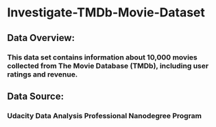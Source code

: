 # Investigate-TMDb-Movie-Dataset
## Data Overview:
### This data set contains information about 10,000 movies collected from The Movie Database (TMDb), including user ratings and revenue.
## Data Source:
### Udacity Data Analysis Professional Nanodegree Program
